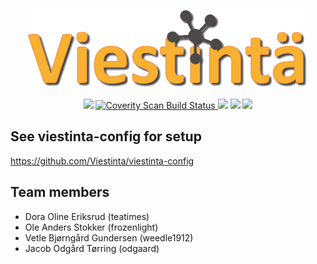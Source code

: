 <p align="center">
  <a href="https://viestinta.eu">
    <img src="https://github.com/Viestinta/viestinta/blob/master/src/static/images/logo_shadow.png" width="448">
  </a>
</p>

<p align="center">
  <a title="Build Status" href="https://drone.viestinta.eu/Viestinta/viestinta"><img src="https://drone.viestinta.eu/api/badges/Viestinta/viestinta/status.svg"></a>
  <a href="https://scan.coverity.com/projects/viestinta-viestinta">
  <img alt="Coverity Scan Build Status"
       src="https://scan.coverity.com/projects/12476/badge.svg"/>
  </a>
  <a title="Code Coverage" href="https://codecov.io/gh/Viestinta/viestinta"><img src= "https://codecov.io/gh/Viestinta/viestinta/branch/master/graph/badge.svg"></a>
  <a title="License" href="https://github.com/Viestinta/viestinta/blob/master/LICENSE.md"><img src="https://img.shields.io/badge/license-GPLv3-blue.svg"></a>
  <a title="Website" href="https://viestinta.eu/"><img src="https://img.shields.io/badge/website-viestinta.eu-orange.svg"></a>
</p>

## See viestinta-config for setup
https://github.com/Viestinta/viestinta-config

## Team members
* Dora Oline Eriksrud (teatimes)
* Ole Anders Stokker (frozenlight)
* Vetle Bjørngård Gundersen (weedle1912)
* Jacob Odgård Tørring (odgaard)
